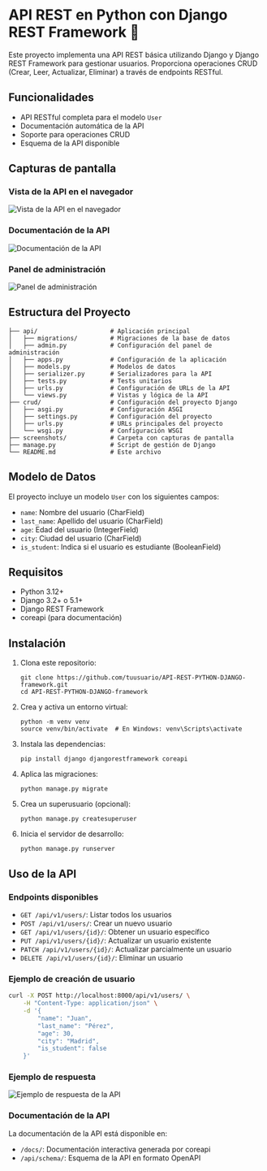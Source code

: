 # API REST en Python con Django REST Framework 🐍

Este proyecto implementa una API REST básica utilizando Django y Django REST Framework para gestionar usuarios. Proporciona operaciones CRUD (Crear, Leer, Actualizar, Eliminar) a través de endpoints RESTful.

## Funcionalidades

- API RESTful completa para el modelo `User`
- Documentación automática de la API
- Soporte para operaciones CRUD
- Esquema de la API disponible

## Capturas de pantalla

### Vista de la API en el navegador
![Vista de la API en el navegador](screenshots/api_view.png)

### Documentación de la API
![Documentación de la API](screenshots/api_docs.png)

### Panel de administración
![Panel de administración](screenshots/admin_panel.png)

## Estructura del Proyecto

```
├── api/                    # Aplicación principal
│   ├── migrations/         # Migraciones de la base de datos
│   ├── admin.py            # Configuración del panel de administración
│   ├── apps.py             # Configuración de la aplicación
│   ├── models.py           # Modelos de datos
│   ├── serializer.py       # Serializadores para la API
│   ├── tests.py            # Tests unitarios
│   ├── urls.py             # Configuración de URLs de la API
│   └── views.py            # Vistas y lógica de la API
├── crud/                   # Configuración del proyecto Django
│   ├── asgi.py             # Configuración ASGI
│   ├── settings.py         # Configuración del proyecto
│   ├── urls.py             # URLs principales del proyecto
│   └── wsgi.py             # Configuración WSGI
├── screenshots/            # Carpeta con capturas de pantalla
├── manage.py               # Script de gestión de Django
└── README.md               # Este archivo
```

## Modelo de Datos

El proyecto incluye un modelo `User` con los siguientes campos:

- `name`: Nombre del usuario (CharField)
- `last_name`: Apellido del usuario (CharField)
- `age`: Edad del usuario (IntegerField)
- `city`: Ciudad del usuario (CharField)
- `is_student`: Indica si el usuario es estudiante (BooleanField)

## Requisitos

- Python 3.12+
- Django 3.2+ o 5.1+
- Django REST Framework
- coreapi (para documentación)

## Instalación

1. Clona este repositorio:
   ```
   git clone https://github.com/tuusuario/API-REST-PYTHON-DJANGO-framework.git
   cd API-REST-PYTHON-DJANGO-framework
   ```

2. Crea y activa un entorno virtual:
   ```
   python -m venv venv
   source venv/bin/activate  # En Windows: venv\Scripts\activate
   ```

3. Instala las dependencias:
   ```
   pip install django djangorestframework coreapi
   ```

4. Aplica las migraciones:
   ```
   python manage.py migrate
   ```

5. Crea un superusuario (opcional):
   ```
   python manage.py createsuperuser
   ```

6. Inicia el servidor de desarrollo:
   ```
   python manage.py runserver
   ```

## Uso de la API

### Endpoints disponibles

- `GET /api/v1/users/`: Listar todos los usuarios
- `POST /api/v1/users/`: Crear un nuevo usuario
- `GET /api/v1/users/{id}/`: Obtener un usuario específico
- `PUT /api/v1/users/{id}/`: Actualizar un usuario existente
- `PATCH /api/v1/users/{id}/`: Actualizar parcialmente un usuario
- `DELETE /api/v1/users/{id}/`: Eliminar un usuario

### Ejemplo de creación de usuario

```bash
curl -X POST http://localhost:8000/api/v1/users/ \
    -H "Content-Type: application/json" \
    -d '{
        "name": "Juan",
        "last_name": "Pérez",
        "age": 30,
        "city": "Madrid",
        "is_student": false
    }'
```

### Ejemplo de respuesta

![Ejemplo de respuesta de la API](screenshots/api_response.png)

### Documentación de la API

La documentación de la API está disponible en:

- `/docs/`: Documentación interactiva generada por coreapi
- `/api/schema/`: Esquema de la API en formato OpenAPI
